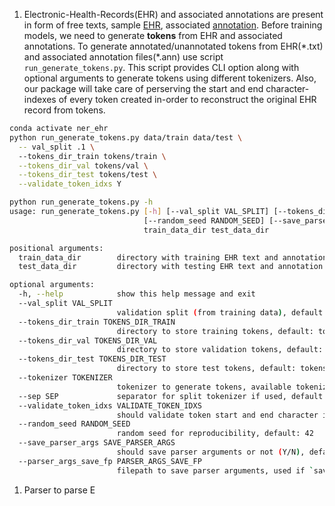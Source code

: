1. Electronic-Health-Records(EHR) and associated annotations are present in form of free texts,
sample [EHR](https://github.com/nitinkmittal/ner_ehr/blob/lstm/data/train/100035.txt), associated [annotation](https://github.com/nitinkmittal/ner_ehr/blob/lstm/data/train/100035.ann).
Before training models, we need to generate **tokens** from EHR and associated annotations. To generate annotated/unannotated tokens from EHR(\*.txt) and associated annotation files(\*.ann) use script `run_generate_tokens.py`. This script provides CLI option along with optional arguments to generate tokens using different tokenizers. Also, our package will take care of perserving the start and end character-indexes of every token created in-order to reconstruct the original EHR record from tokens. 
```bash
conda activate ner_ehr
python run_generate_tokens.py data/train data/test \
  -- val_split .1 \ 
  --tokens_dir_train tokens/train \
  --tokens_dir_val tokens/val \
  --tokens_dir_test tokens/test \
  --validate_token_idxs Y
```

```bash
python run_generate_tokens.py -h
usage: run_generate_tokens.py [-h] [--val_split VAL_SPLIT] [--tokens_dir_train TOKENS_DIR_TRAIN] [--tokens_dir_val TOKENS_DIR_VAL] [--tokens_dir_test TOKENS_DIR_TEST] [--tokenizer TOKENIZER] [--sep SEP] [--validate_token_idxs VALIDATE_TOKEN_IDXS]
                              [--random_seed RANDOM_SEED] [--save_parser_args SAVE_PARSER_ARGS] [--parser_args_save_fp PARSER_ARGS_SAVE_FP]
                              train_data_dir test_data_dir

positional arguments:
  train_data_dir        directory with training EHR text and annotation files
  test_data_dir         directory with testing EHR text and annotation files

optional arguments:
  -h, --help            show this help message and exit
  --val_split VAL_SPLIT
                        validation split (from training data), default: 0.1
  --tokens_dir_train TOKENS_DIR_TRAIN
                        directory to store training tokens, default: tokens/train
  --tokens_dir_val TOKENS_DIR_VAL
                        directory to store validation tokens, default: tokens/val
  --tokens_dir_test TOKENS_DIR_TEST
                        directory to store test tokens, default: tokens/test
  --tokenizer TOKENIZER
                        tokenizer to generate tokens, available tokenizers: [split, nltk, scispacy], default tokenizer: nltk
  --sep SEP             separator for split tokenizer if used, default: ` `
  --validate_token_idxs VALIDATE_TOKEN_IDXS
                        should validate token start and end character indexes (sanity check) or not (Y/N), default: Y
  --random_seed RANDOM_SEED
                        random seed for reproducibility, default: 42
  --save_parser_args SAVE_PARSER_ARGS
                        should save parser arguments or not (Y/N), default: Y
  --parser_args_save_fp PARSER_ARGS_SAVE_FP
                        filepath to save parser arguments, used if `save_parser_args` is set as `Y`, default: run_generate_tokens_{current_time}_parser_args.yaml
```
1. Parser to parse E